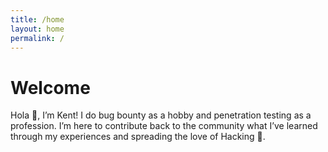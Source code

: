 ```yaml
---
title: /home
layout: home
permalink: /
---
```


# Welcome

Hola 🤝, I’m Kent! I do bug bounty as a hobby and penetration testing as a profession. I’m here to contribute back to the community what I’ve learned through my experiences and spreading the love of Hacking 🙌.